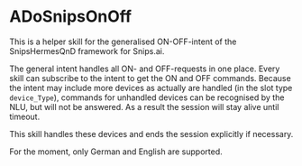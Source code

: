 # ADoSnipsOnOff

This is a helper skill for the generalised ON-OFF-intent of the SnipsHermesQnD framework for Snips.ai.

The general intent handles all ON- and OFF-requests in one place.
Every skill can subscribe to the intent to get the ON and OFF commands.
Because the intent may include more devices as actually are handled (in the
slot type `device_Type`), commands for unhandled devices can be
recognised by the NLU, but will not be answered. As a result the session
will stay alive until timeout.

This skill handles these devices and ends the session explicitly if
necessary.


For the moment, only German and English are supported.
